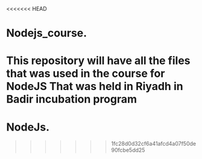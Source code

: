 <<<<<<< HEAD
# Nodejs_course.

This repository will have all the files that was used in the course for NodeJS That was held in Riyadh in Badir incubation program
=======
# NodeJs.
>>>>>>> 1fc28d0d32cf6a41afcd4a07f50de90fcbe5dd25
